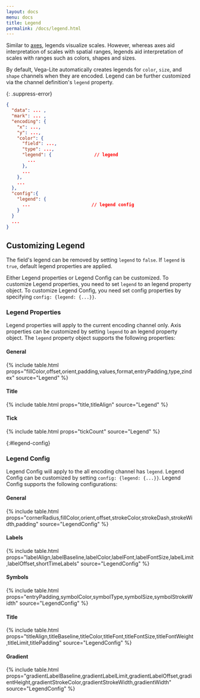 ```yaml
---
layout: docs
menu: docs
title: Legend
permalink: /docs/legend.html
---
```


Similar to [axes](axis.html), legends visualize scales. However, whereas axes aid interpretation of scales with spatial ranges, legends aid interpretation of scales with ranges such as colors, shapes and sizes.

By default, Vega-Lite automatically creates legends for `color`, `size`, and `shape` channels when they are encoded. Legend can be further customized via the channel definition's `legend` property.

{: .suppress-error}
```json
{
  "data": ... ,
  "mark": ... ,
  "encoding": {
    "x": ...,
    "y": ...,
    "color": {
      "field": ...,
      "type": ...,
      "legend": {                // legend
        ...
      },
      ...
    },
    ...
  },
  "config":{
    "legend": {
      ...                       // legend config
    }
  }
  ...
}
```

## Customizing Legend

The field's legend can be removed by setting `legend` to `false`.
If `legend` is `true`, default legend properties are applied.


Either Legend properties or Legend Config can be customized. To customize Legend properties, you need to set `legend` to an legend property object. To customize Legend Config, you need set config properties by specifying `config: {legend: {...}}`.


### Legend Properties

Legend properties will apply to the current encoding channel only. Axis properties can be customized by setting `legend` to an legend property object. The `legend` property object supports the following properties:

#### General

{% include table.html props="fillColor,offset,orient,padding,values,format,entryPadding,type,zindex" source="Legend" %}

#### Title

{% include table.html props="title,titleAlign" source="Legend" %}

#### Tick

{% include table.html props="tickCount" source="Legend" %}

{:#legend-config}
### Legend Config

Legend Config will apply to the all encoding channel has `legend`. Legend Config can be customized by setting `config: {legend: {...}}`. Legend Config supports the following configurations:

#### General

{% include table.html props="cornerRadius,fillColor,orient,offset,strokeColor,strokeDash,strokeWidth,padding" source="LegendConfig" %}

#### Labels

{% include table.html props="labelAlign,labelBaseline,labelColor,labelFont,labelFontSize,labelLimit,labelOffset,shortTimeLabels" source="LegendConfig" %}

#### Symbols

{% include table.html props="entryPadding,symbolColor,symbolType,symbolSize,symbolStrokeWidth" source="LegendConfig" %}

#### Title

{% include table.html props="titleAlign,titleBaseline,titleColor,titleFont,titleFontSize,titleFontWeight,titleLimit,titlePadding" source="LegendConfig" %}

#### Gradient

{% include table.html props="gradientLabelBaseline,gradientLabelLimit,gradientLabelOffset,gradientHeight,gradientStrokeColor,gradientStrokeWidth,gradientWidth" source="LegendConfig" %}

